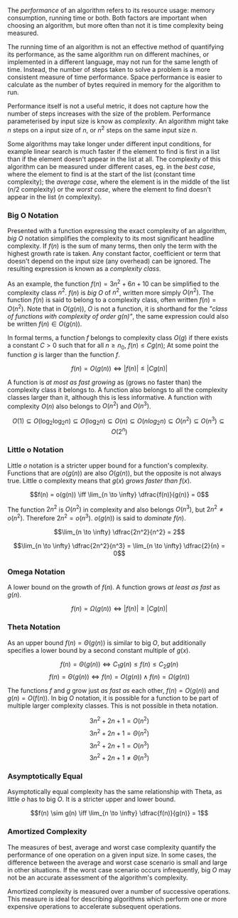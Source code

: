 The *performance* of an algorithm refers to its resource usage: memory
consumption, running time or both. Both factors are important when
choosing an algorithm, but more often than not it is time complexity
being measured.

The running time of an algorithm is not an effective method of
quantifying its performance, as the same algorithm run on different
machines, or implemented in a different language, may not run for the
same length of time. Instead, the number of steps taken to solve a
problem is a more consistent measure of time performance. Space
performance is easier to calculate as the number of bytes required in
memory for the algorithm to run.

Performance itself is not a useful metric, it does not capture how the
number of steps increases with the size of the problem. Performance
parameterised by input size is know as *complexity*. An algorithm might
take $n$ steps on a input size of $n$, or $n^2$ steps on the same input
size $n$.

Some algorithms may take longer under different input conditions, for
example linear search is much faster if the element to find is first in
a list than if the element doesn\'t appear in the list at all. The
complexity of this algorithm can be measured under different cases, eg.
in the *best case*, where the element to find is at the start of the
list (constant time complexity); the *average case*, where the element
is in the middle of the list ($n/2$ complexity) or the *worst case*,
where the element to find doesn\'t appear in the list ($n$ complexity).

### Big O Notation

Presented with a function expressing the exact complexity of an
algorithm, *big O* notation simplifies the complexity to its most
significant headline complexity. If $f(n)$ is the sum of many terms,
then only the term with the highest growth rate is taken. Any constant
factor, coefficient or term that doesn\'t depend on the input size (any
overhead) can be ignored. The resulting expression is known as a
*complexity class*.

As an example, the function $f(n) = 3n^2 + 6n +10$ can be simplified to
the complexity class $n^2$. $f(n)$ is *big O* of $n^2$, written more
simply $O(n^2)$. The function $f(n)$ is said to belong to a complexity
class, often written $f(n) = O(n^2)$. Note that in $O(g(n))$, $O$ is not
a function, it is shorthand for the *\"class of functions with
complexity of order $g(n)$\"*, the same expression could also be written
$f(n) \in O(g(n))$.

In formal terms, a function $f$ belongs to complexity class $O(g)$ if
there exists a constant $C > 0$ such that for all $n \ge n_0$,
$f(n) \le Cg(n)$; At some point the function $g$ is larger than the
function $f$.

$$f(n) = O(g(n)) \iff |f(n)| \le |Cg(n)|$$

A function is *at most as fast growing* as (grows no faster than) the
complexity class it belongs to. A function also belongs to all the
complexity classes larger than it, although this is less informative. A
function with complexity $O(n)$ also belongs to $O(n^2)$ and $O(n^3)$.

$$O(1) \subseteq O(\log_2 \log_2 n) \subseteq O(\log_2 n) \subseteq O(n) \subseteq O(n log_2 n) \subseteq O(n^2) \subseteq O(n^3) \subseteq O(2^n)$$

### Little o Notation

Little $o$ notation is a stricter upper bound for a function\'s
complexity. Functions that are $o(g(n))$ are also $O(g(n))$, but the
opposite is not always true. Little o complexity means that $g(x)$
*grows faster than* $f(x)$.

$$f(n) = o(g(n)) \iff \lim_{n \to \infty} \dfrac{f(n)}{g(n)} = 0$$

The function $2n^2$ is $O(n^2)$ in complexity and also belongs $O(n^3)$,
but $2n^2 \neq o(n^2)$. Therefore $2n^2 = o(n^3)$. $o(g(n))$ is said to
*dominate* $f(n)$.

$$\lim_{n \to \infty} \dfrac{2n^2}{n^2} = 2$$

$$\lim_{n \to \infty} \dfrac{2n^2}{n^3} = \lim_{n \to \infty} \dfrac{2}{n} = 0$$

### Omega Notation

A lower bound on the growth of $f(n)$. A function grows *at least as
fast* as $g(n)$.

$$f(n) = \Omega(g(n)) \iff |f(n)| \ge |Cg(n)|$$

### Theta Notation

As an upper bound $f(n) = \Theta(g(n))$ is similar to big $O$, but
additionally specifies a lower bound by a second constant multiple of
$g(x)$.

$$f(n) = \Theta(g(n)) \iff C_1g(n) \le f(n) \le C_2g(n)$$
$$f(n) = \Theta(g(n)) \iff f(n) = O(g(n)) \land f(n) = \Omega (g(n))$$

The functions $f$ and $g$ grow just *as fast as* each other,
$f(n) = O(g(n))$ and $g(n) = O(f(n))$. In big $O$ notation, it is
possible for a function to be part of multiple larger complexity
classes. This is not possible in theta notation.

$$3n^2 + 2n + 1 = O(n^2)$$ $$3n^2 + 2n + 1 = \Theta(n^2)$$
$$3n^2 + 2n + 1 = O(n^3)$$ $$3n^2 + 2n + 1 \neq \Theta(n^3)$$

### Asymptotically Equal

Asymptotically equal complexity has the same relationship with Theta, as
little $o$ has to big $O$. It is a stricter upper and lower bound.

$$f(n) \sim g(n) \iff \lim_{n \to \infty} \dfrac{f(n)}{g(n)} = 1$$

### Amortized Complexity

The measures of best, average and worst case complexity quantify the
performance of one operation on a given input size. In some cases, the
difference between the average and worst case scenario is small and
large in other situations. If the worst case scenario occurs
infrequently, big $O$ may not be an accurate assessment of the
algorithm\'s complexity.

Amortized complexity is measured over a number of successive operations.
This measure is ideal for describing algorithms which perform one or
more expensive operations to accelerate subsequent operations.
